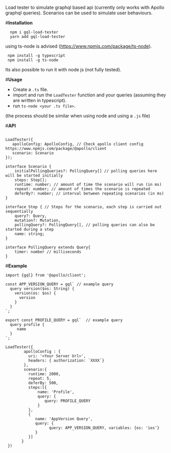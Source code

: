 
Load tester to simulate graphql based api (currently only works with Apollo graphql queries). 
Scenarios can be used to simulate user behaviours.

#**Installation**
```
  npm i gql-load-tester
  yarn add gql-load-tester
```
  using ts-node is advised (https://www.npmjs.com/package/ts-node).
  ``` 
   npm install -g typescript
   npm install -g ts-node
   ```
  Its also possible to run it with node js (not fully tested).
  



#**Usage** 

* Create a `.ts` file. 
* import and run the `LoadTester` function and your queries (assuming they are written in typescript).
* run `ts-node <your .ts file>`.

(the process should be similar when using node and using a `.js` file)

#**API**
```

LoadTester({
   apolloConfig: ApolloConfig, // Check apollo client config https://www.npmjs.com/package/@apollo/client
   scenario: Scenario
});

interface Scenario {
    initialPollingQueries?: PollingQuery[] // polling queries here will be started initially
    steps: Step[];
    runtime: number; // amount of time the scenario will run (in ms)
    repeat: number; // amount of times the scenario is repeated
    deferBy?: number; // interval between repeating scenarios (in ms)
}

interface Step { // Steps for the scenario, each step is carried out sequentially
    query?: Query,
    mutation?: Mutation,
    pollingQuery?: PollingQuery[], // polling queries can also be started during a step
    name: string;
}

interface PollingQuery extends Query{
    timer: number // milliseconds
}

```
#**Example**
```
import {gql} from '@apollo/client';

const APP_VERSION_QUERY = gql` // example query
  query version($os: String) {
    version(os: $os) {
      version
    }
  }
`;

export const PROFILE_QUERY = gql`  // example query
  query profile {
     name
  }
`;

LoadTester({
        apolloConfig : {
          uri: '<Your Server Url>',
          headers: { authorization: `XXXX`}
        },
        scenario:{
          runtime: 2000, 
          repeat: 5, 
          deferBy: 500, 
          steps:[{ 
              name: 'Profile',
              query: {
                 query: PROFILE_QUERY
              }
          },
          {
             name: 'AppVersion Query', 
             query: {
                   query: APP_VERSION_QUERY, variables: {os: 'ios'}
             }
          }]
       }
 })
```
